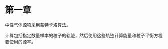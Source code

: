 # 第一章
中性气体源项采用蒙特卡洛算法。

计算包括指定数量样本的粒子的轨迹，然后使用这些轨迹计算能量和粒子平衡方程要使用的源率。
<!--stackedit_data:
eyJoaXN0b3J5IjpbMzI3ODU1MjI2LDMyNzg1NTIyNl19
-->